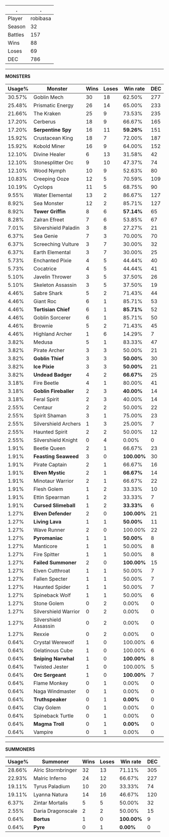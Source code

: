 .|.
|-|-
Player|robibasa
Season|32
Battles|157
Wins|88
Loses|69
DEC|786

---
**MONSTERS**

Usage%|Monster|Wins|Loses|Win rate|DEC|
-|-|-|-|-|-|
30.57%|Goblin Mech|30|18|62.50%|277|
25.48%|Prismatic Energy|26|14|65.00%|233|
21.66%|The Kraken|25|9|73.53%|235|
17.20%|Cerberus|18|9|66.67%|165|
17.20%|**Serpentine Spy**|16|11|**59.26%**|151|
15.92%|Crustacean King|18|7|72.00%|187|
15.92%|Kobold Miner|16|9|64.00%|152|
12.10%|Divine Healer|6|13|31.58%|42|
12.10%|Stonesplitter Orc|9|10|47.37%|74|
12.10%|Wood Nymph|10|9|52.63%|80|
10.83%|Creeping Ooze|12|5|70.59%|109|
10.19%|Cyclops|11|5|68.75%|90|
9.55%|Water Elemental|13|2|86.67%|127|
8.92%|Sea Monster|12|2|85.71%|127|
8.92%|**Tower Griffin**|8|6|**57.14%**|65|
8.28%|Zalran Efreet|7|6|53.85%|67|
7.01%|Silvershield Paladin|3|8|27.27%|21|
6.37%|Sea Genie|7|3|70.00%|70|
6.37%|Screeching Vulture|3|7|30.00%|32|
6.37%|Earth Elemental|3|7|30.00%|25|
5.73%|Enchanted Pixie|4|5|44.44%|40|
5.73%|Cocatrice|4|5|44.44%|41|
5.10%|Javelin Thrower|3|5|37.50%|26|
5.10%|Skeleton Assassin|3|5|37.50%|19|
4.46%|Sabre Shark|5|2|71.43%|44|
4.46%|Giant Roc|6|1|85.71%|53|
4.46%|**Tortisian Chief**|6|1|**85.71%**|52|
4.46%|Goblin Sorcerer|6|1|85.71%|50|
4.46%|Brownie|5|2|71.43%|45|
4.46%|Highland Archer|1|6|14.29%|7|
3.82%|Medusa|5|1|83.33%|47|
3.82%|Pirate Archer|3|3|50.00%|21|
3.82%|**Goblin Thief**|3|3|**50.00%**|30|
3.82%|**Ice Pixie**|3|3|**50.00%**|21|
3.82%|**Undead Badger**|4|2|**66.67%**|25|
3.18%|Fire Beetle|4|1|80.00%|41|
3.18%|**Goblin Fireballer**|2|3|**40.00%**|14|
3.18%|Feral Spirit|2|3|40.00%|14|
2.55%|Centaur|2|2|50.00%|22|
2.55%|Spirit Shaman|3|1|75.00%|23|
2.55%|Silvershield Archers|1|3|25.00%|7|
2.55%|Haunted Spirit|2|2|50.00%|12|
2.55%|Silvershield Knight|0|4|0.00%|0|
1.91%|Beetle Queen|2|1|66.67%|23|
1.91%|**Feasting Seaweed**|3|0|**100.00%**|30|
1.91%|Pirate Captain|2|1|66.67%|16|
1.91%|**Elven Mystic**|2|1|**66.67%**|14|
1.91%|Minotaur Warrior|2|1|66.67%|22|
1.91%|Flesh Golem|1|2|33.33%|10|
1.91%|Ettin Spearman|1|2|33.33%|7|
1.91%|**Cursed Slimeball**|1|2|**33.33%**|6|
1.27%|**Elven Defender**|2|0|**100.00%**|21|
1.27%|**Living Lava**|1|1|**50.00%**|11|
1.27%|Wave Runner|2|0|100.00%|22|
1.27%|**Pyromaniac**|1|1|**50.00%**|8|
1.27%|Manticore|1|1|50.00%|8|
1.27%|Fire Spitter|1|1|50.00%|8|
1.27%|**Failed Summoner**|2|0|**100.00%**|15|
1.27%|Elven Cutthroat|1|1|50.00%|7|
1.27%|Fallen Specter|1|1|50.00%|7|
1.27%|Haunted Spider|1|1|50.00%|7|
1.27%|Spineback Wolf|1|1|50.00%|6|
1.27%|Stone Golem|0|2|0.00%|0|
1.27%|Silvershield Warrior|0|2|0.00%|0|
1.27%|Silvershield Assassin|0|2|0.00%|0|
1.27%|Rexxie|0|2|0.00%|0|
0.64%|Crystal Werewolf|1|0|100.00%|6|
0.64%|Gelatinous Cube|1|0|100.00%|6|
0.64%|**Sniping Narwhal**|1|0|**100.00%**|8|
0.64%|Twisted Jester|1|0|100.00%|5|
0.64%|**Orc Sergeant**|1|0|**100.00%**|7|
0.64%|Flame Monkey|0|1|0.00%|0|
0.64%|Naga Windmaster|0|1|0.00%|0|
0.64%|**Truthspeaker**|0|1|**0.00%**|0|
0.64%|Clay Golem|0|1|0.00%|0|
0.64%|Spineback Turtle|0|1|0.00%|0|
0.64%|**Magma Troll**|0|1|**0.00%**|0|
0.64%|Vampire|0|1|0.00%|0|

---
**SUMMONERS**

Usage%|Summoner|Wins|Loses|Win rate|DEC|
-|-|-|-|-|-|
28.66%|Alric Stormbringer|32|13|71.11%|305|
22.93%|Malric Inferno|24|12|66.67%|227|
19.11%|Tyrus Paladium|10|20|33.33%|74|
19.11%|Lyanna Natura|14|16|46.67%|120|
6.37%|Zintar Mortalis|5|5|50.00%|32|
2.55%|Daria Dragonscale|2|2|50.00%|15|
0.64%|**Bortus**|1|0|**100.00%**|9|
0.64%|**Pyre**|0|1|**0.00%**|0|
